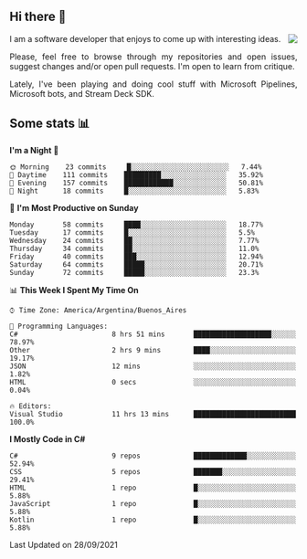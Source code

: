 ## Hi there :slightly_smiling_face:

<img src="https://github-readme-stats.vercel.app/api?username=victorgrycuk&show_icons=true&count_private=true&title_color=F7941E&icon_color=F7941E" align="right">

<p align="justify">
I am a software developer that enjoys to come up with interesting ideas.
<p/>

<p align= "justify">
Please, feel free to browse through my repositories and open issues, suggest changes and/or open pull requests. I'm open to learn from critique.
<p/>

<p align= "justify">
Lately, I've been playing and doing cool stuff with Microsoft Pipelines, Microsoft bots, and Stream Deck SDK.
<p/>

## Some stats :bar_chart:
<!--START_SECTION:waka-->
**I'm a Night 🦉** 

```text
🌞 Morning    23 commits     █░░░░░░░░░░░░░░░░░░░░░░░░   7.44% 
🌆 Daytime    111 commits    █████████░░░░░░░░░░░░░░░░   35.92% 
🌃 Evening    157 commits    ████████████░░░░░░░░░░░░░   50.81% 
🌙 Night      18 commits     █░░░░░░░░░░░░░░░░░░░░░░░░   5.83%

```
📅 **I'm Most Productive on Sunday** 

```text
Monday       58 commits     ████░░░░░░░░░░░░░░░░░░░░░   18.77% 
Tuesday      17 commits     █░░░░░░░░░░░░░░░░░░░░░░░░   5.5% 
Wednesday    24 commits     ██░░░░░░░░░░░░░░░░░░░░░░░   7.77% 
Thursday     34 commits     ██░░░░░░░░░░░░░░░░░░░░░░░   11.0% 
Friday       40 commits     ███░░░░░░░░░░░░░░░░░░░░░░   12.94% 
Saturday     64 commits     █████░░░░░░░░░░░░░░░░░░░░   20.71% 
Sunday       72 commits     █████░░░░░░░░░░░░░░░░░░░░   23.3%

```


📊 **This Week I Spent My Time On** 

```text
⌚︎ Time Zone: America/Argentina/Buenos_Aires

💬 Programming Languages: 
C#                       8 hrs 51 mins       ███████████████████░░░░░░   78.97% 
Other                    2 hrs 9 mins        ████░░░░░░░░░░░░░░░░░░░░░   19.17% 
JSON                     12 mins             ░░░░░░░░░░░░░░░░░░░░░░░░░   1.82% 
HTML                     0 secs              ░░░░░░░░░░░░░░░░░░░░░░░░░   0.04%

🔥 Editors: 
Visual Studio            11 hrs 13 mins      █████████████████████████   100.0%

```

**I Mostly Code in C#** 

```text
C#                       9 repos             █████████████░░░░░░░░░░░░   52.94% 
CSS                      5 repos             ███████░░░░░░░░░░░░░░░░░░   29.41% 
HTML                     1 repo              █░░░░░░░░░░░░░░░░░░░░░░░░   5.88% 
JavaScript               1 repo              █░░░░░░░░░░░░░░░░░░░░░░░░   5.88% 
Kotlin                   1 repo              █░░░░░░░░░░░░░░░░░░░░░░░░   5.88%

```



 Last Updated on 28/09/2021
<!--END_SECTION:waka-->
